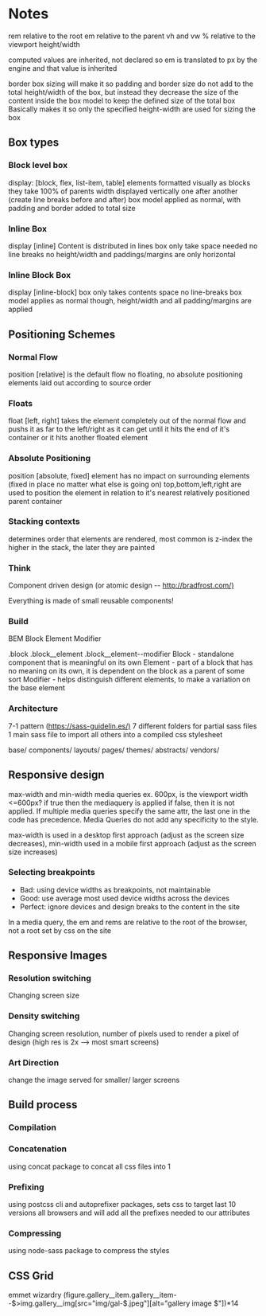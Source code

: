 # Notes

rem relative to the root
em relative to the parent
vh and vw % relative to the viewport height/width

computed values are inherited, not declared
so em is translated to px by the engine and that value is inherited

border box sizing will make it so padding and border size do not add to the
total height/width of the box, but instead they decrease the size of the content
inside the box model to keep the defined size of the total box
Basically makes it so only the specified height-width are used for sizing the box

## Box types

### Block level box

display: [block, flex, list-item, table]
elements formatted visually as blocks
they take 100% of parents width
displayed vertically one after another (create line breaks before and after)
box model applied as normal, with padding and border added to total size

### Inline Box

display [inline]
Content is distributed in lines
box only take space needed
no line breaks
no height/width and paddings/margins are only horizontal

### Inline Block Box

display [inline-block]
box only takes contents space
no line-breaks
box model applies as normal though, height/width and all padding/margins
are applied

## Positioning Schemes

### Normal Flow

position [relative]
is the default flow
no floating, no absolute positioning
elements laid out according to source order

### Floats

float [left, right]
takes the element completely out of the normal flow and pushs it as far
to the left/right as it can get until it hits the end of it's container
or it hits another floated element

### Absolute Positioning

position [absolute, fixed]
element has no impact on surrounding elements (fixed in place no matter what else is going on)
top,bottom,left,right are used to position the element in relation to
it's nearest relatively positioned parent container

### Stacking contexts

determines order that elements are rendered, most common is z-index
the higher in the stack, the later they are painted

### Think

Component driven design (or atomic design -- <http://bradfrost.com/)>

Everything is made of small reusable components!

### Build

BEM Block Element Modifier

.block
.block__element
.block__element--modifier
Block - standalone component that is meaningful on its own
Element - part of a block that has no meaning on its own, it is dependent on the block as a parent of some sort
Modifier - helps distinguish different elements, to make a variation on the base element

### Architecture

7-1 pattern (<https://sass-guidelin.es/)>
7 different folders for partial sass files
1 main sass file to import all others into a compiled css stylesheet

base/
components/
layouts/
pages/
themes/
abstracts/
vendors/

## Responsive design

max-width and min-width media queries
ex. 600px, is the viewport width <=600px? if true then the mediaquery is applied
if false, then it is not applied. If multiple media queries specify the same attr, the last one in the code has precedence. Media Queries do not add any specificity to the style.

max-width is used in a desktop first approach (adjust as the screen size decreases), min-width used in a mobile first approach (adjust as the screen size increases)

### Selecting breakpoints

* Bad: using device widths as breakpoints, not maintainable
* Good: use average most used device widths across the devices
* Perfect: ignore devices and design breaks to the content in the site

In a media query, the em and rems are relative to the root of the browser, not a root set by css on the site

## Responsive Images

### Resolution switching

Changing screen size

### Density switching

Changing screen resolution, number of pixels used to render a pixel of design (high res is 2x --> most smart screens)

### Art Direction

change the image served for smaller/ larger screens

## Build process

### Compilation

### Concatenation

using concat package to concat all css files into 1

### Prefixing

using postcss cli and autoprefixer packages, sets css to target last 10 versions all browsers and will add all the prefixes needed to our attributes

### Compressing

using node-sass package to compress the styles

## CSS Grid

emmet wizardry
(figure.gallery__item.gallery__item--$>img.gallery__img[src="img/gal-$.jpeg"][alt="gallery image $"])*14
